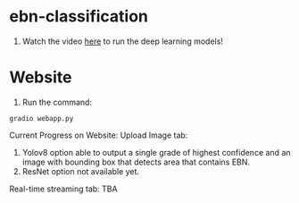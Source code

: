 # ebn-classification

1. Watch the video [here](https://drive.google.com/file/d/1v7Nhy3WeWVQOsH6TpYuZv1Q1gCXyaMOy/view?usp=sharing) to run the deep learning models!

# Website
1. Run the command:
```
gradio webapp.py
```
Current Progress on Website:
Upload Image tab:
1. Yolov8 option able to output a single grade of highest confidence and an image with bounding box that detects area that contains EBN.
2. ResNet option not available yet.

Real-time streaming tab:
TBA
